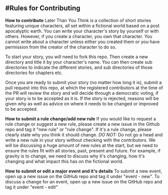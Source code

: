#Rules for Contributing
---

**How to contribute**
Later Than You Think is a collection of short stories featuring unique characters, all set within a fictional world based on a post apocalyptic earth. You can write your character's story by yourself or with others. However, if you create a character, you own that character. You cannot write about a character unless either you created them or you have permission from the creator of the character to do so.

To start your story, you will need to fork this repo. Then create a new directory and title it by your character's name. You can then create sub directories to indicate the different stories, and sub directories of those directories for chapters etc.

Once you are ready to submit your story (no matter how long it is), submit a pull request into this repo, at which the registered contributors at the time of the PR will review the story and will decide through a democratic voting, if your story is to be accepted as it is. If the story is rejected, reasons will be given why as well as advice on where it needs to be changed or improved to be accepted.

**How to submit a rule change/add new rule**
If you would like to request a rule change or suggest a new rule, please create a new issue in the Github repo and tag it "new rule" or "rule change". If it's a rule change, please clearly state why you think it should change. *DO NOT:* Do not go a head and write a new rule in your story without checking with the contributors. We will be discussing a huge amount of new rules at the start, but we need to ensure the rules fit with all stories, past, present and future. For example, if gravity is to change, we need to discuss why it's changing, how it's changing and what impact this has on the fictional world.

**How to submit or edit a major event and it's details**
To submit a new event, open up a new issue on the GitHub repo and tag it under "event - new". To discuss a change for an event, open up a new issue on the GitHub repo and tag it under "event - edit"